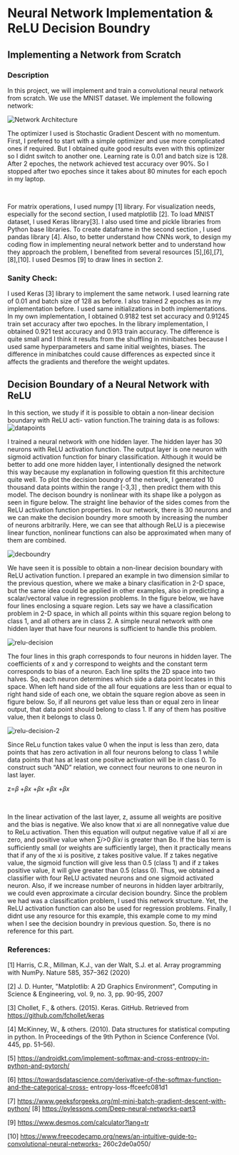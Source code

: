 # Neural Network Implementation & ReLU Decision Boundry

## Implementing a Network from Scratch

### Description

In this project, we will implement and train a convolutional neural network from scratch. We use the MNIST dataset. We implement the following network: 

![Network Architecture](https://github.com/omerfarukcavass/NN-From-Scratch/blob/main/network-arch.png)

The optimizer I used is Stochastic Gradient Descent with no momentum. 
First, I prefered to start with a simple optimizer and use more complicated ones if required. 
But I obtained quite good results even with this optimizer so I didnt switch to another one. 
Learning rate is 0.01 and batch size is 128. After 2 epoches, the network achieved test accuracy over 90%. 
So I stopped after two epoches since it takes about 80 minutes for each epoch in my laptop.

<br>

For matrix operations, I used numpy [1] library. For visualization needs, especially for the second section, I used matplotlib [2]. 
To load MNIST dataset, I used Keras library[3]. I also used time and pickle libraries from Python base libraries. 
To create dataframe in the second section , I used pandas library [4]. 
Also, to better understand how CNNs work, to design my coding flow in implementing neural network better and to understand how they approach the problem, 
I benefited from several resources [5],[6],[7],[8],[10]. I used Desmos [9] to draw lines in section 2.

### Sanity Check: 

I used Keras [3] library to implement the same network. 
I used learning rate of 0.01 and batch size of 128 as before. I also trained 2 epoches as in my implementation before.
I used same initializations in both implementations. In my own implementation,
I obtained 0.9182 test set accuracy and 0.91245 train set accuracy after two epoches. In the library implementation, 
I obtained 0.921 test accuracy and 0.913 train accuracy.
The difference is quite small and I think it results from the shuffling in minibatches 
because I used same hyperparameters and same initial weightes, biases. 
The difference in minibatches could cause differences as expected since it affects the gradients and therefore the weight updates.

## Decision Boundary of a Neural Network with ReLU

In this section, we study if it is possible to obtain a non-linear decision boundary with ReLU acti- vation function.The training data is as follows: 
![datapoints](https://github.com/omerfarukcavass/NN-From-Scratch/blob/main/data-points.png)

I trained a neural network with one hidden layer. The hidden layer has 30 neurons with ReLU activation function. 
The output layer is one neuron with sigmoid activation function for binary classification. 
Although it would be better to add one more hidden layer, I intentionally designed the network this way because my explanation in following question fit 
this architecture quite well. To plot the decision boundry of the network, I generated 10 thousand data points within the range [-3,3] , 
then predict them with this model. The decison boundry is nonlinear with its shape like a polygon as seen in figure below. 
The straight line behavior of the sides comes from the ReLU activation function properties. 
In our network, there is 30 neurons and we can make the decision boundry more smooth by increasing the number of neurons arbitrarily. 
Here, we can see that although ReLU is a piecewise linear function, nonlinear functions can also be approximated when many of them are combined.

![decboundry](https://github.com/omerfarukcavass/NN-From-Scratch/blob/main/decision-boundry.png)


We have seen it is possible to obtain a non-linear decision boundary with ReLU activation function. 
 I prepared an example in two dimension similar to the previous question, where we make a binary clasification in 2-D space,
 but the same idea could be applied in other examples, also in predicting a scalar/vectoral value in regression problems.
In the figure below, we have four lines enclosing a square region. Lets say we have a classification problem in 2-D space,
 in which all points within this square region belong to class 1, and all others are in class 2. 
A simple neural network with one hidden layer that have four neurons is sufficient to handle this problem.

![relu-decision](https://github.com/omerfarukcavass/NN-From-Scratch/blob/main/relu-decision-boundry.png)

The four lines in this graph corresponds to four neurons in hidden layer. 
The coefficients of x and y correspond to weights and the constant term corresponds to bias of a neuron. Each line splits the 2D space into two halves. 
So, each neuron determines which side a data point locates in this space. When left hand side of the all four equations are less than or equal to right hand side
 of each one, we obtain the square region above as seen in figure below. So, if all neurons get value less than or equal zero in linear output, 
that data point should belong to class 1. If any of them has positive value, then it belongs to class 0.

![relu-decision-2](https://github.com/omerfarukcavass/NN-From-Scratch/blob/main/relu-decision-boundry.png) 


Since ReLu function takes value 0 when the input is less than zero, data points that has zero activation in all four neurons belong to class 1 while data points 
that has at least one positve activation will be in class 0. To construct such “AND” relation, we connect four neurons to one neuron in last layer.
 
z=𝛽 +𝛽𝑥 +𝛽𝑥 +𝛽𝑥 +𝛽𝑥

<br>

In the linear activation of the last layer, z, assume all weights are positive and the bias is negative. We also know that xi are all nonnegative value due to ReLu activation. Then this equation will output negative value if all xi are zero, and positive value when ∑𝑖>0 𝛽𝑖𝑥𝑖 is greater than Bo. If the bias term is sufficiently small (or weights are sufficiently large), then it practically means that if any of the xi is positive, z takes positive value. If z takes negative value, the sigmoid function will give less than 0.5 (class 1) and if z takes positive value, it will give greater than 0.5 (class 0). Thus, we obtained a classifier with four ReLU activated neurons and one sigmoid activated neuron. Also, if we increase number of neurons in hidden layer arbitrarily, we could even approximate a circular decision boundry. Since the problem we had was a classification problem, I used this network structure. Yet, the ReLU activation function can also be used for regression problems. Finally, I didnt use any resource for this example, this example come to my mind when I see the decision boundry in previous question. So, there is no reference for this part.

### References: 

[1] Harris, C.R., Millman, K.J., van der Walt, S.J. et al. Array programming with NumPy. Nature 585, 357–362 (2020)

[2] J. D. Hunter, "Matplotlib: A 2D Graphics Environment", Computing in Science & Engineering, vol. 9, no. 3, pp. 90-95, 2007

[3] Chollet, F., & others. (2015). Keras. GitHub. Retrieved from https://github.com/fchollet/keras 

[4] McKinney, W., & others. (2010). Data structures for statistical computing in python. In
Proceedings of the 9th Python in Science Conference (Vol. 445, pp. 51–56).

[5] https://androidkt.com/implement-softmax-and-cross-entropy-in-python-and-pytorch/

[6] https://towardsdatascience.com/derivative-of-the-softmax-function-and-the-categorical-cross- entropy-loss-ffceefc081d1

[7] https://www.geeksforgeeks.org/ml-mini-batch-gradient-descent-with-python/ [8] https://pylessons.com/Deep-neural-networks-part3

[9] https://www.desmos.com/calculator?lang=tr

[10] https://www.freecodecamp.org/news/an-intuitive-guide-to-convolutional-neural-networks- 260c2de0a050/





